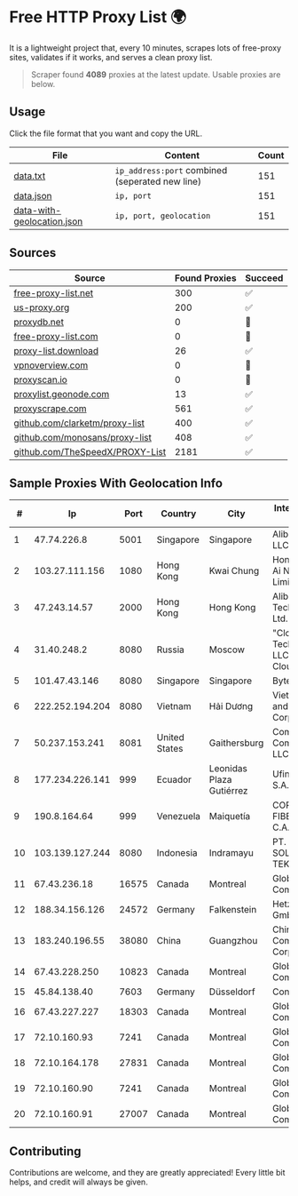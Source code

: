 
# Free HTTP Proxy List 🌍

It is a lightweight project that, every 10 minutes, scrapes lots of free-proxy sites, validates if it works, and serves a clean proxy list.


> Scraper found **4089** proxies at the latest update. Usable proxies are below.

## Usage

Click the file format that you want and copy the URL.


|File|Content|Count|
|----|-------|-----|
|[data.txt](https://raw.githubusercontent.com/themiralay/Proxy-List-World/master/data.txt)|`ip_address:port` combined (seperated new line)|151|
|[data.json](https://raw.githubusercontent.com/themiralay/Proxy-List-World/master/data.json)|`ip, port`|151|
|[data-with-geolocation.json](https://raw.githubusercontent.com/themiralay/Proxy-List-World/master/data-with-geolocation.json)|`ip, port, geolocation`|151|

## Sources

|Source|Found Proxies|Succeed|
|------|-------------|-------|
|[free-proxy-list.net](https://free-proxy-list.net)|300|✅|
|[us-proxy.org](https://www.us-proxy.org)|200|✅|
|[proxydb.net](http://proxydb.net)|0|🚫|
|[free-proxy-list.com](https://free-proxy-list.com/?page=&port=&type%5B%5D=http&type%5B%5D=https&up_time=0&search=Search)|0|🚫|
|[proxy-list.download](https://www.proxy-list.download/HTTP)|26|✅|
|[vpnoverview.com](https://vpnoverview.com/privacy/anonymous-browsing/free-proxy-servers)|0|🚫|
|[proxyscan.io](https://www.proxyscan.io)|0|🚫|
|[proxylist.geonode.com](https://proxylist.geonode.com/api/proxy-list?limit=300&page=1&sort_by=lastChecked&sort_type=desc&protocols=http,https)|13|✅|
|[proxyscrape.com](https://api.proxyscrape.com/v2/?request=displayproxies&protocol=http&timeout=10000&country=all&ssl=all&anonymity=all)|561|✅|
|[github.com/clarketm/proxy-list](https://raw.githubusercontent.com/clarketm/proxy-list/master/proxy-list-raw.txt)|400|✅|
|[github.com/monosans/proxy-list](https://raw.githubusercontent.com/monosans/proxy-list/main/proxies/http.txt)|408|✅|
|[github.com/TheSpeedX/PROXY-List](https://raw.githubusercontent.com/TheSpeedX/PROXY-List/master/http.txt)|2181|✅|


## Sample Proxies With Geolocation Info

|#|Ip|Port|Country|City|Internet Service Provider|
|-|--|----|-------|----|-------------------------|
|1|47.74.226.8|5001|Singapore|Singapore|Alibaba Cloud LLC|
|2|103.27.111.156|1080|Hong Kong|Kwai Chung|Hong Kong San Ai Net Int'l Limited|
|3|47.243.14.57|2000|Hong Kong|Hong Kong|Alibaba (US) Technology Co., Ltd.|
|4|31.40.248.2|8080|Russia|Moscow|"Cloud Technologies" LLC trading as Cloud.ru|
|5|101.47.43.146|8080|Singapore|Singapore|Byteplus Pte. Ltd.|
|6|222.252.194.204|8080|Vietnam|Hải Dương|VietNam Post and Telecom Corporation|
|7|50.237.153.241|8081|United States|Gaithersburg|Comcast Cable Communications, LLC|
|8|177.234.226.141|999|Ecuador|Leonidas Plaza Gutiérrez|Ufinet Panama S.A.|
|9|190.8.164.64|999|Venezuela|Maiquetía|CORPORACION FIBEX TELECOM, C.A.|
|10|103.139.127.244|8080|Indonesia|Indramayu|PT. MITRACOM SOLUSI TEKNOLOGI|
|11|67.43.236.18|16575|Canada|Montreal|GloboTech Communications|
|12|188.34.156.126|24572|Germany|Falkenstein|Hetzner Online GmbH|
|13|183.240.196.55|38080|China|Guangzhou|China Mobile Communications Corporation|
|14|67.43.228.250|10823|Canada|Montreal|GloboTech Communications|
|15|45.84.138.40|7603|Germany|Düsseldorf|Contabo GmbH|
|16|67.43.227.227|18303|Canada|Montreal|GloboTech Communications|
|17|72.10.160.93|7241|Canada|Montreal|GloboTech Communications|
|18|72.10.164.178|27831|Canada|Montreal|GloboTech Communications|
|19|72.10.160.90|7241|Canada|Montreal|GloboTech Communications|
|20|72.10.160.91|27007|Canada|Montreal|GloboTech Communications|



## Contributing

Contributions are welcome, and they are greatly appreciated! Every
little bit helps, and credit will always be given.

